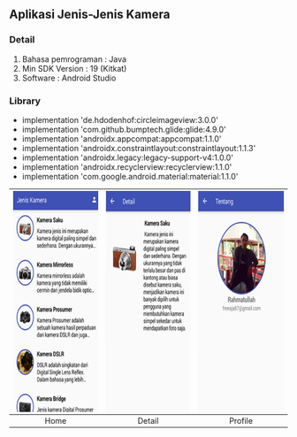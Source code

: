 ## Aplikasi Jenis-Jenis Kamera 

### Detail
1. Bahasa pemrograman : Java
2. Min SDK Version : 19 (Kitkat)
3. Software : Android Studio

### Library
  - implementation 'de.hdodenhof:circleimageview:3.0.0'
  - implementation 'com.github.bumptech.glide:glide:4.9.0'
  - implementation 'androidx.appcompat:appcompat:1.1.0'
  - implementation 'androidx.constraintlayout:constraintlayout:1.1.3'
  - implementation 'androidx.legacy:legacy-support-v4:1.0.0'
  - implementation 'androidx.recyclerview:recyclerview:1.1.0'
  - implementation 'com.google.android.material:material:1.1.0'


|<img src=/di/home.png  align="center" height="400" width="248" ></a> |<img src=/di/detail.png  align="center" height="400" width="248" ></a>|<img src=/di/profile.png  align="center" height="400" width="248" ></a>|
|:-----------:|:--------:|:--------:|
| Home | Detail | Profile |



